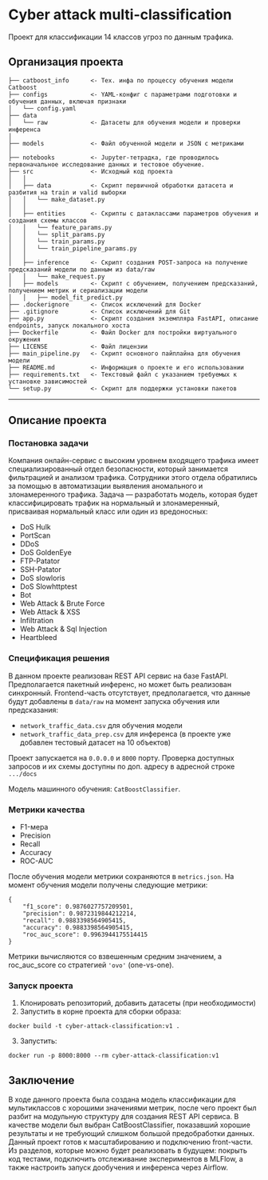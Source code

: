 Cyber attack multi-classification
==============================

Проект для классификации 14 классов угроз по данным трафика.

Организация проекта
------------

    ├── catboost_info      <- Тех. инфа по процессу обучения модели Catboost
    ├── configs            <- YAML-конфиг с параметрами подготовки и обучения данных, включая признаки    
    │   └── config.yaml 
    ├── data
    │   └── raw            <- Датасеты для обучения модели и проверки инференса
    │
    ├── models             <- Файл обученной модели и JSON с метриками
    │
    ├── notebooks          <- Jupyter-тетрадка, где проводилось первоначальное исследование данных и тестовое обучение.
    ├── src                <- Исходный код проекта
    │   │
    │   ├── data           <- Скрипт первичной обработки датасета и разбития на train и valid выборки      
    │   │   └── make_dataset.py 
    │   │
    │   ├── entities       <- Скрипты с датаклассами параметров обучения и создания схемы классов
    │   │   └── feature_params.py
    │   │   └── split_params.py
    │   │   └── train_params.py
    │   │   └── train_pipeline_params.py
    │   │
    │   ├── inference      <- Скрипт создания POST-запроса на получение предсказаний модели по данным из data/raw 
    │   │   └── make_request.py
    │   ├── models         <- Скрипт с обучением, получением предсказаний, получением метрик и сериализации модели
    │   │   ├── model_fit_predict.py
    ├── .dockerignore      <- Список исключений для Docker
    ├── .gitignore         <- Список исключений для Git
    ├── app.py             <- Скрипт создания экземпляра FastAPI, описание endpoints, запуск локального хоста
    ├── Dockerfile         <- Файл Docker для постройки виртуального окружения
    ├── LICENSE            <- Файл лицензии
    ├── main_pipeline.py   <- Скрипт основного пайплайна для обучения модели
    ├── README.md          <- Информация о проекте и его использовании
    ├── requirements.txt   <- Текстовый файл с указанием требуемых к установке зависимостей
    └── setup.py           <- Cкрипт для поддержки установки пакетов


--------
## Описание проекта

### Постановка задачи

Компания онлайн-сервис с высоким уровнем входящего трафика имеет специализированный отдел безопасности, который занимается фильтрацией и анализом трафика. Сотрудники этого отдела обратились за помощью в автоматизации выявления аномального и злонамеренного трафика. Задача — разработать модель, которая будет классифицировать трафик на нормальный и злонамеренный, присваивая нормальный класс или один из вредоносных:
- DoS Hulk
- PortScan
- DDoS
- DoS GoldenEye
- FTP-Patator
- SSH-Patator
- DoS slowloris
- DoS Slowhttptest
- Bot
- Web Attack & Brute Force
- Web Attack & XSS
- Infiltration
- Web Attack & Sql Injection
- Heartbleed

### Спецификация решения

В данном проекте реализован REST API сервис на базе FastAPI. Предполагается пакетный инференс, но может быть реализован синхронный. Frontend-часть отсутствует, предполагается, что данные будут добавлены в `data/raw` на момент запуска обучения или предсказания:

- `network_traffic_data.csv` для обучения модели
- `network_traffic_data_prep.csv` для инференса (в проекте уже добавлен тестовый датасет на 10 объектов)

Проект запускается на `0.0.0.0` и `8000` порту. Проверка доступных запросов и их схемы доступны по доп. адресу в адресной строке `.../docs`

Модель машинного обучения: `CatBoostClassifier`.

### Метрики качества
- F1-мера
- Precision
- Recall
- Accuracy
- ROC-AUC

После обучения модели метрики сохраняются в `metrics.json`. На момент обучения модели получены следующие метрики:

```
{
    "f1_score": 0.9876027757209501, 
    "precision": 0.9872319844212214, 
    "recall": 0.9883398564905415, 
    "accuracy": 0.9883398564905415, 
    "roc_auc_score": 0.9963944175514415
}
```

Метрики вычисляются со взвешенным средним значением, а roc_auc_score cо стратегией `'ovo'` (one-vs-one).

### Запуск проекта
1. Клонировать репозиторий, добавить датасеты (при необходимости)
2. Запустить в корне проекта для сборки образа:

`docker build -t cyber-attack-classification:v1 .`

3. Запустить:

`docker run -p 8000:8000 --rm cyber-attack-classification:v1`

## Заключение
В ходе данного проекта была создана модель классификации для мультиклассов с хорошими значениями метрик, после чего проект был разбит на модульную структуру для создания REST API сервиса. В качестве модели был выбран CatBoostClassifier, показавший хорошие результаты и не требующий слишком большой предобработки данных. Данный проект готов к масштабированию и подключению front-части. Из разделов, которые можно будет реализовать в будущем: покрыть код тестами, подключить отслеживание экспериментов в MLFlow, а также настроить запуск дообучения и инференса через Airflow.
